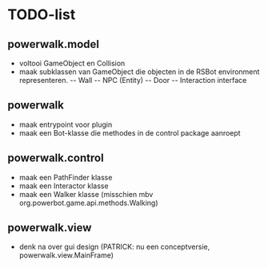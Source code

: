 TODO-list
=========

powerwalk.model
-----------------
- voltooi GameObject en Collision
- maak subklassen van GameObject die objecten in de RSBot environment representeren.
-- Wall
-- NPC (Entity)
-- Door
-- Interaction interface

powerwalk
---------
- maak entrypoint voor plugin
- maak een Bot-klasse die methodes in de control package aanroept

powerwalk.control
-----------------
- maak een PathFinder klasse
- maak een Interactor klasse
- maak een Walker klasse (misschien mbv org.powerbot.game.api.methods.Walking)

powerwalk.view
--------------
- denk na over gui design (PATRICK: nu een conceptversie, powerwalk.view.MainFrame)